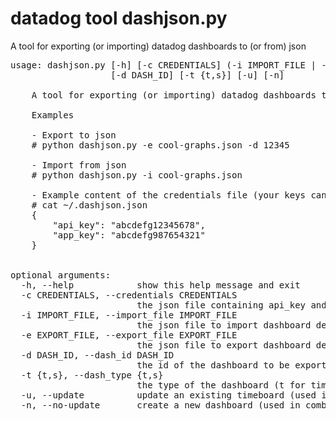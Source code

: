 # datadog tool dashjson.py

A tool for exporting (or importing) datadog dashboards to (or from) json

<pre>
usage: dashjson.py [-h] [-c CREDENTIALS] (-i IMPORT_FILE | -e EXPORT_FILE)
                   [-d DASH_ID] [-t {t,s}] [-u] [-n]

    A tool for exporting (or importing) datadog dashboards to (or from) json files.

    Examples

    - Export to json
    # python dashjson.py -e cool-graphs.json -d 12345

    - Import from json
    # python dashjson.py -i cool-graphs.json

    - Example content of the credentials file (your keys can be found at https://app.datadoghq.com/account/settings#api)
    # cat ~/.dashjson.json
    {
        "api_key": "abcdefg12345678",
        "app_key": "abcdefg987654321"
    }
 

optional arguments:
  -h, --help            show this help message and exit
  -c CREDENTIALS, --credentials CREDENTIALS
                        the json file containing api_key and app_key as dictionary entries, defaults to ~/.dashjson.json
  -i IMPORT_FILE, --import_file IMPORT_FILE
                        the json file to import dashboard definition from
  -e EXPORT_FILE, --export_file EXPORT_FILE
                        the json file to export dashboard definition to
  -d DASH_ID, --dash_id DASH_ID
                        the id of the dashboard to be exported
  -t {t,s}, --dash_type {t,s}
                        the type of the dashboard (t for timeboard and s for screenboard) to be imported or exported
  -u, --update          update an existing timeboard (used in combination with -i, not supported for screenboards))
  -n, --no-update       create a new dashboard (used in combination with -i)
</pre>
